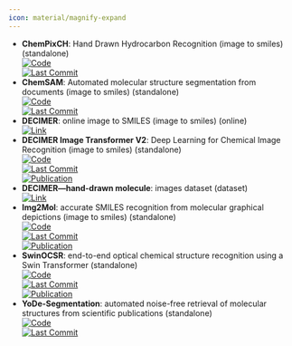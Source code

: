 ```yaml
---
icon: material/magnify-expand
---
```


- **ChemPixCH**: Hand Drawn Hydrocarbon Recognition (image to smiles) (standalone)  
	[![Code](https://img.shields.io/github/stars/mtzgroup/ChemPixCH?style=for-the-badge&logo=github)](https://github.com/mtzgroup/ChemPixCH)  
	[![Last Commit](https://img.shields.io/github/last-commit/mtzgroup/ChemPixCH?style=for-the-badge&logo=github)](https://github.com/mtzgroup/ChemPixCH)  
- **ChemSAM**: Automated molecular structure segmentation from documents (image to smiles) (standalone)  
	[![Code](https://img.shields.io/github/stars/mindrank-ai/ChemSAM?style=for-the-badge&logo=github)](https://github.com/mindrank-ai/ChemSAM/tree/master)  
	[![Last Commit](https://img.shields.io/github/last-commit/mindrank-ai/ChemSAM?style=for-the-badge&logo=github)](https://github.com/mindrank-ai/ChemSAM/tree/master)  
- **DECIMER**: online image to SMILES (image to smiles) (online)  
	[![Link](https://img.shields.io/badge/Link-online-brightgreen?style=for-the-badge&logo=cachet&logoColor=65FF8F)](https://decimer.ai/)  
- **DECIMER Image Transformer V2**: Deep Learning for Chemical Image Recognition (image to smiles) (standalone)  
	[![Code](https://img.shields.io/github/stars/Kohulan/DECIMER-Image_Transformer?style=for-the-badge&logo=github)](https://github.com/Kohulan/DECIMER-Image_Transformer)  
	[![Last Commit](https://img.shields.io/github/last-commit/Kohulan/DECIMER-Image_Transformer?style=for-the-badge&logo=github)](https://github.com/Kohulan/DECIMER-Image_Transformer)  
	[![Publication](https://img.shields.io/badge/Publication-Citations:0-blue?style=for-the-badge&logo=bookstack)](https://doi.org/10.5281/zenodo.7624994.svg)  
- **DECIMER—hand-drawn molecule**: images dataset (dataset)  
	[![Link](https://img.shields.io/badge/Link-online-brightgreen?style=for-the-badge&logo=cachet&logoColor=65FF8F)](https://zenodo.org/record/6456306#.YyRjsR19hl0)  
- **Img2Mol**: accurate SMILES recognition from molecular graphical depictions (image to smiles) (standalone)  
	[![Code](https://img.shields.io/github/stars/bayer-science-for-a-better-life/Img2Mol?style=for-the-badge&logo=github)](https://github.com/bayer-science-for-a-better-life/Img2Mol)  
	[![Last Commit](https://img.shields.io/github/last-commit/bayer-science-for-a-better-life/Img2Mol?style=for-the-badge&logo=github)](https://github.com/bayer-science-for-a-better-life/Img2Mol)  
	[![Publication](https://img.shields.io/badge/Publication-Citations:41-blue?style=for-the-badge&logo=bookstack)](https://doi.org/10.1039/D1SC01839F)  
- **SwinOCSR**: end-to-end optical chemical structure recognition using a Swin Transformer (standalone)  
	[![Code](https://img.shields.io/github/stars/amine179/DrugDesign?style=for-the-badge&logo=github)](https://github.com/amine179/DrugDesign)  
	[![Last Commit](https://img.shields.io/github/last-commit/amine179/DrugDesign?style=for-the-badge&logo=github)](https://github.com/amine179/DrugDesign)  
	[![Publication](https://img.shields.io/badge/Publication-Citations:2-blue?style=for-the-badge&logo=bookstack)](https://doi.org/10.1186/s13321-022-00643-2)  
- **YoDe-Segmentation**: automated noise-free retrieval of molecular structures from scientific publications (standalone)  
	[![Code](https://img.shields.io/github/stars/OneChorm/YoDe-Segmentation?style=for-the-badge&logo=github)](https://github.com/OneChorm/YoDe-Segmentation)  
	[![Last Commit](https://img.shields.io/github/last-commit/OneChorm/YoDe-Segmentation?style=for-the-badge&logo=github)](https://github.com/OneChorm/YoDe-Segmentation)  
